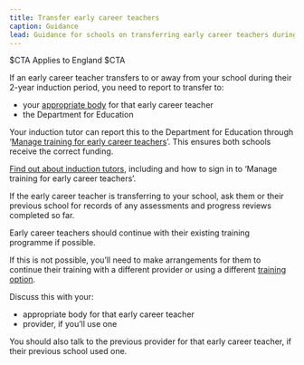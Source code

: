 ```yaml
---
title: Transfer early career teachers 
caption: Guidance
lead: Guidance for schools on transferring early career teachers during their training based on the early career framework, part of induction for early career teachers.
---
```


$CTA
Applies to England
$CTA


If an early career teacher transfers to or away from your school during their 2-year induction period, you need to report to transfer to:

* your [appropriate body](/appoint-an-appropriate-body-early-career-teachers) for that early career teacher
* the Department for Education

Your induction tutor can report this to the Department for Education through ‘[Manage training for early career teachers](https://manage-training-for-early-career-teachers.education.gov.uk/)’. This ensures both schools receive the correct funding.

[Find out about induction tutors](/nominate-induction-tutor), including and how to sign in to ‘Manage training for early career teachers’.

If the early career teacher is transferring to your school, ask them or their previous school for records of any assessments and progress reviews completed so far.

Early career teachers should continue with their existing training programme if possible.

If this is not possible, you’ll need to make arrangements for them to continue their training with a different provider or using a different [training option](/choose-training-option-early-career-teachers).

Discuss this with your:

* appropriate body for that early career teacher
* provider, if you’ll use one

You should also talk to the previous provider for that early career teacher, if their previous school used one. 


